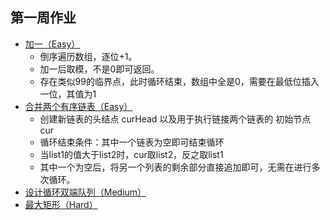 ## 第一周作业

- [加一（Easy）](PlusOne.java)
  - 倒序遍历数组，逐位+1。
  - 加一后取模，不是0即可返回。
  - 存在类似99的临界点，此时循环结束，数组中全是0，需要在最低位插入一位，其值为1
- [合并两个有序链表（Easy）](MergeTwoLists.java)
  - 创建新链表的头结点  curHead 以及用于执行链接两个链表的 初始节点 cur
  - 循环结束条件：其中一个链表为空即可结束循环
  - 当list1的值大于list2时，cur取list2，反之取list1
  - 其中一个为空后，将另一个列表的剩余部分直接追加即可，无需在进行多次循环。
- [设计循环双端队列（Medium）](MyCircularDeque.java)
- [最大矩形（Hard）](MaximalRectangle.java)